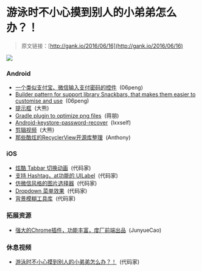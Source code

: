 # 游泳时不小心摸到别人的小弟弟怎么办？！

> 原文链接：[http://gank.io/2016/06/16](http://gank.io/2016/06/16)

![](http://ww1.sinaimg.cn/mw690/692a6bbcgw1f4fz7s830fj20gg0o00y5.jpg)

### Android

* [一个类似支付宝、微信输入支付密码的控件](https://github.com/iamMehedi/PasscodeView) &nbsp;(06peng)
* [Builder pattern for support library Snackbars, that makes them easier to customise and use](https://github.com/andrewlord1990/SnackbarBuilder) &nbsp;(06peng)
* [提示框](https://github.com/douglasjunior/android-simple-tooltip) &nbsp;(大熊)
* [Gradle plugin to optimize png files](https://github.com/fabiomsr/drawable-optimizer) &nbsp;(蒋朋)
* [Android-keystore-password-recover](http://maxcamillo.github.io/android-keystore-password-recover/) &nbsp;(lxxself)
* [剪辑视频](https://github.com/knowledge4life/k4l-video-trimmer) &nbsp;(大熊)
* [那些酷炫的RecyclerView开源库整理](http://www.jianshu.com/p/154891851fe2) &nbsp;(Anthony)

### iOS

* [炫酷 Tabbar 切换动画](https://github.com/antiguab/BATabBarController) &nbsp;(代码家)
* [支持 Hashtag，at功能的 UILabel](https://github.com/devcarlos/ActionLabel) &nbsp;(代码家)
* [仿微信风格的图片选择器](https://github.com/luowenxing/MTImagePicker) &nbsp;(代码家)
* [Dropdown 菜单效果](https://github.com/Bragegs/DropDownMenu) &nbsp;(代码家)
* [背景模糊工具库](https://github.com/Jinkeycode/JKBlurPopup) &nbsp;(代码家)

### 拓展资源

* [强大的Chrome插件，功能丰富，度厂前端出品](https://www.baidufe.com/fehelper) &nbsp;(JunyueCao)

### 休息视频

* [游泳时不小心摸到别人的小弟弟怎么办？！](http://v.youku.com/v_show/id_XMTYwOTY4NjA4NA==.html?f=26904292&amp;from=y1.3-fun-fun-904-10077.88536-88537.4-1) &nbsp;(代码家)

